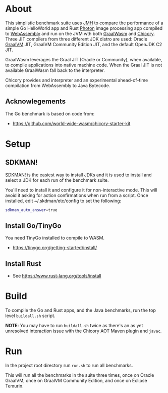 # About

This simplistic benchmark suite uses [JMH](https://github.com/openjdk/jmh) to
compare the performance of a simple Go HelloWorld app and Rust
[Photon](https://github.com/silvia-odwyer/photon) image processing app compiled
to [WebAssembly](https://webassembly.org/) and run on the JVM wth both
[GraalWasm](https://www.graalvm.org/webassembly/) and
[Chicory](https://chicory.dev/). Three JIT compilers from three different JDK
distro are used: Oracle [GraalVM](www.graalvm.org) JIT, GraalVM Community
Edition JIT, and the default OpenJDK C2 JIT.

GraalWasm leverages the Graal JIT (Oracle or Community), when available, to compile
applications into native machine code. When the Graal JIT is not available GraalWasm
fall back to the interpreter. 

Chicory provides and interpreter and an experimental ahead-of-time compilation
from WebAssembly to Java Bytecode.

## Acknowlegements

The Go benchmark is based on code from:
* https://github.com/world-wide-wasm/chicory-starter-kit

# Setup

## SDKMAN!

[SDKMAN!](https://sdkman.io/) is the easiest way to install JDKs and it is used
to install and select a JDK for each run of the benchmark suite.

You'll need to install it and configure it for non-interactive mode.  This will
avoid it asking for action confirmations when run from a script.  Once
installed, edit ~/.skdman/etc/config to set the following:
```sh
sdkman_auto_answer=true
```

## Install Go/TinyGo

You need TinyGo installed to compile to WASM.
* https://tinygo.org/getting-started/install/

## Install Rust

* See https://www.rust-lang.org/tools/install

# Build

To compile the Go and Rust apps, and the Java benchmarks, run the top level `buildall.sh` script.

**NOTE**: You may have to run `buildall.sh` twice as there's an as yet unresolved
interaction issue with the Chicory AOT Maven plugin and `javac`.

# Run

In the project root directory run `run.sh` to run all benchmarks. 

This will run all the benchmarks in the suite three times, once on Oracle
GraalVM, once on GraalVM Community Edition, and once on Eclipse Temurin.